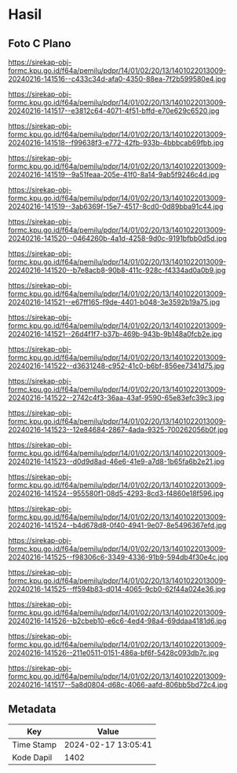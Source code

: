 # Hasil

## Foto C Plano

https://sirekap-obj-formc.kpu.go.id/f64a/pemilu/pdpr/14/01/02/20/13/1401022013009-20240216-141516--c433c34d-afa0-4350-88ea-7f2b599580e4.jpg

https://sirekap-obj-formc.kpu.go.id/f64a/pemilu/pdpr/14/01/02/20/13/1401022013009-20240216-141517--e3812c64-4071-4f51-bffd-e70e629c6520.jpg

https://sirekap-obj-formc.kpu.go.id/f64a/pemilu/pdpr/14/01/02/20/13/1401022013009-20240216-141518--f99638f3-e772-42fb-933b-4bbbcab69fbb.jpg

https://sirekap-obj-formc.kpu.go.id/f64a/pemilu/pdpr/14/01/02/20/13/1401022013009-20240216-141519--9a51feaa-205e-41f0-8a14-9ab5f9246c4d.jpg

https://sirekap-obj-formc.kpu.go.id/f64a/pemilu/pdpr/14/01/02/20/13/1401022013009-20240216-141519--3ab6369f-15e7-4517-8cd0-0d89bba91c44.jpg

https://sirekap-obj-formc.kpu.go.id/f64a/pemilu/pdpr/14/01/02/20/13/1401022013009-20240216-141520--0464260b-4a1d-4258-9d0c-9191bfbb0d5d.jpg

https://sirekap-obj-formc.kpu.go.id/f64a/pemilu/pdpr/14/01/02/20/13/1401022013009-20240216-141520--b7e8acb8-90b8-411c-928c-f4334ad0a0b9.jpg

https://sirekap-obj-formc.kpu.go.id/f64a/pemilu/pdpr/14/01/02/20/13/1401022013009-20240216-141521--e67ff165-f9de-4401-b048-3e3592b19a75.jpg

https://sirekap-obj-formc.kpu.go.id/f64a/pemilu/pdpr/14/01/02/20/13/1401022013009-20240216-141521--26d4f1f7-b37b-469b-943b-9b148a0fcb2e.jpg

https://sirekap-obj-formc.kpu.go.id/f64a/pemilu/pdpr/14/01/02/20/13/1401022013009-20240216-141522--d3631248-c952-41c0-b6bf-856ee7341d75.jpg

https://sirekap-obj-formc.kpu.go.id/f64a/pemilu/pdpr/14/01/02/20/13/1401022013009-20240216-141522--2742c4f3-36aa-43af-9590-65e83efc39c3.jpg

https://sirekap-obj-formc.kpu.go.id/f64a/pemilu/pdpr/14/01/02/20/13/1401022013009-20240216-141523--12e84684-2867-4ada-9325-700262056b0f.jpg

https://sirekap-obj-formc.kpu.go.id/f64a/pemilu/pdpr/14/01/02/20/13/1401022013009-20240216-141523--d0d9d8ad-46e6-41e9-a7d8-1b65fa6b2e21.jpg

https://sirekap-obj-formc.kpu.go.id/f64a/pemilu/pdpr/14/01/02/20/13/1401022013009-20240216-141524--955580f1-08d5-4293-8cd3-f4860e18f596.jpg

https://sirekap-obj-formc.kpu.go.id/f64a/pemilu/pdpr/14/01/02/20/13/1401022013009-20240216-141524--b4d678d8-0f40-4941-9e07-8e5496367efd.jpg

https://sirekap-obj-formc.kpu.go.id/f64a/pemilu/pdpr/14/01/02/20/13/1401022013009-20240216-141525--f98306c6-3349-4336-91b9-594db4f30e4c.jpg

https://sirekap-obj-formc.kpu.go.id/f64a/pemilu/pdpr/14/01/02/20/13/1401022013009-20240216-141525--ff594b83-d014-4065-9cb0-62f44a024e36.jpg

https://sirekap-obj-formc.kpu.go.id/f64a/pemilu/pdpr/14/01/02/20/13/1401022013009-20240216-141526--b2cbeb10-e6c6-4ed4-98a4-69ddaa4181d6.jpg

https://sirekap-obj-formc.kpu.go.id/f64a/pemilu/pdpr/14/01/02/20/13/1401022013009-20240216-141526--211e0511-0151-486a-bf6f-5428c093db7c.jpg

https://sirekap-obj-formc.kpu.go.id/f64a/pemilu/pdpr/14/01/02/20/13/1401022013009-20240216-141517--5a8d0804-d68c-4066-aafd-806bb5bd72c4.jpg


## Metadata

| Key        | Value               |
| ---------- | ------------------- |
| Time Stamp | 2024-02-17 13:05:41 |
| Kode Dapil | 1402                |



